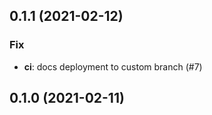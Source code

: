 ## 0.1.1 (2021-02-12)

### Fix

- **ci**: docs deployment to custom branch (#7)

## 0.1.0 (2021-02-11)

